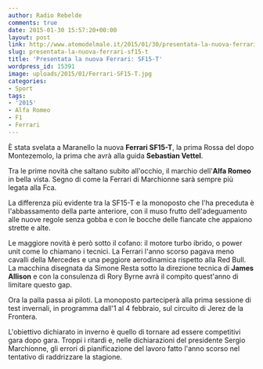 ```yaml
---
author: Radio Rebelde
comments: true
date: 2015-01-30 15:57:20+00:00
layout: post
link: http://www.atomodelmale.it/2015/01/30/presentata-la-nuova-ferrari-sf15-t/
slug: presentata-la-nuova-ferrari-sf15-t
title: 'Presentata la nuova Ferrari: SF15-T'
wordpress_id: 15391
image: uploads/2015/01/Ferrari-SF15-T.jpg
categories:
- Sport
tags:
- '2015'
- Alfa Romeo
- F1
- Ferrari
---
```


È stata svelata a Maranello la nuova **Ferrari SF15-T**, la prima Rossa del dopo Montezemolo, la prima che avrà alla guida **Sebastian Vettel**.

Tra le prime novità che saltano subito all'occhio, il marchio dell'**Alfa Romeo** in bella vista. Segno di come la Ferrari di Marchionne sarà sempre più legata alla Fca.

La differenza più evidente tra la SF15-T e la monoposto che l'ha preceduta è l'abbassamento della parte anteriore, con il muso frutto dell'adeguamento alle nuove regole senza gobba e con le bocche delle fiancate che appaiono strette e alte.

Le maggiore novità è però sotto il cofano: il motore turbo ibrido, o power unit come lo chiamano i tecnici. La Ferrari l'anno scorso pagava meno cavalli della Mercedes e una peggiore aerodinamica rispetto alla Red Bull. La macchina disegnata da Simone Resta sotto la direzione tecnica di **James Allison** e con la consulenza di Rory Byrne avrà il compito quest'anno di limitare questo gap.

Ora la palla passa ai piloti. La monoposto parteciperà alla prima sessione di test invernali, in programma dall'1 al 4 febbraio, sul circuito di Jerez de la Frontera.

L'obiettivo dichiarato in inverno è quello di tornare ad essere competitivi gara dopo gara. Troppi i ritardi e, nelle dichiarazioni del presidente Sergio Marchionne, gli errori di pianificazione del lavoro fatto l'anno scorso nel tentativo di raddrizzare la stagione.
